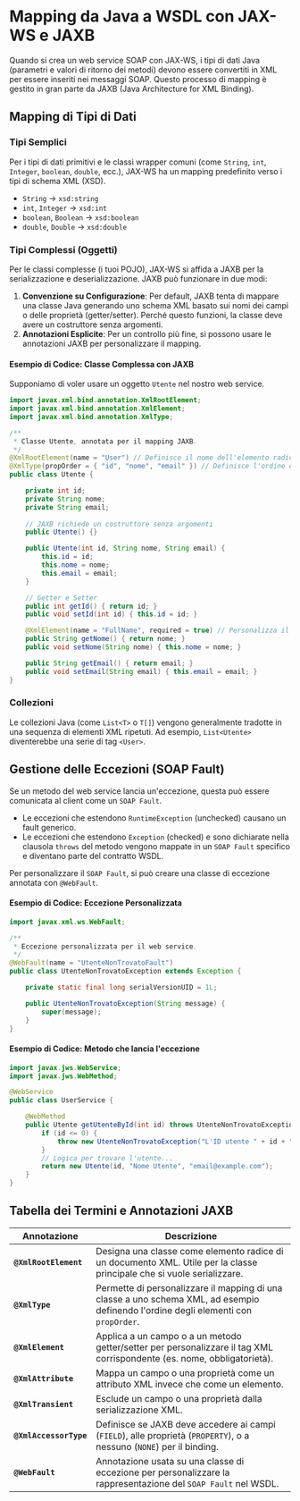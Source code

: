# Mapping da Java a WSDL con JAX-WS e JAXB

Quando si crea un web service SOAP con JAX-WS, i tipi di dati Java (parametri e valori di ritorno dei metodi) devono essere convertiti in XML per essere inseriti nei messaggi SOAP. Questo processo di mapping è gestito in gran parte da JAXB (Java Architecture for XML Binding).

## Mapping di Tipi di Dati

### Tipi Semplici

Per i tipi di dati primitivi e le classi wrapper comuni (come `String`, `int`, `Integer`, `boolean`, `double`, ecc.), JAX-WS ha un mapping predefinito verso i tipi di schema XML (XSD).

- `String` -> `xsd:string`
- `int`, `Integer` -> `xsd:int`
- `boolean`, `Boolean` -> `xsd:boolean`
- `double`, `Double` -> `xsd:double`

### Tipi Complessi (Oggetti)

Per le classi complesse (i tuoi POJO), JAX-WS si affida a JAXB per la serializzazione e deserializzazione. JAXB può funzionare in due modi:

1. **Convenzione su Configurazione**: Per default, JAXB tenta di mappare una classe Java generando uno schema XML basato sui nomi dei campi o delle proprietà (getter/setter). Perché questo funzioni, la classe deve avere un costruttore senza argomenti.
2. **Annotazioni Esplicite**: Per un controllo più fine, si possono usare le annotazioni JAXB per personalizzare il mapping.

#### Esempio di Codice: Classe Complessa con JAXB

Supponiamo di voler usare un oggetto `Utente` nel nostro web service.

```java
import javax.xml.bind.annotation.XmlRootElement;
import javax.xml.bind.annotation.XmlElement;
import javax.xml.bind.annotation.XmlType;

/**
 * Classe Utente, annotata per il mapping JAXB.
 */
@XmlRootElement(name = "User") // Definisce il nome dell'elemento radice XML
@XmlType(propOrder = { "id", "nome", "email" }) // Definisce l'ordine degli elementi XML
public class Utente {

    private int id;
    private String nome;
    private String email;
    
    // JAXB richiede un costruttore senza argomenti
    public Utente() {}

    public Utente(int id, String nome, String email) {
        this.id = id;
        this.nome = nome;
        this.email = email;
    }

    // Getter e Setter
    public int getId() { return id; }
    public void setId(int id) { this.id = id; }

    @XmlElement(name = "FullName", required = true) // Personalizza il nome del tag e lo rende obbligatorio
    public String getNome() { return nome; }
    public void setNome(String nome) { this.nome = nome; }

    public String getEmail() { return email; }
    public void setEmail(String email) { this.email = email; }
}
```

### Collezioni

Le collezioni Java (come `List<T>` o `T[]`) vengono generalmente tradotte in una sequenza di elementi XML ripetuti. Ad esempio, `List<Utente>` diventerebbe una serie di tag `<User>`.

## Gestione delle Eccezioni (SOAP Fault)

Se un metodo del web service lancia un'eccezione, questa può essere comunicata al client come un `SOAP Fault`.

- Le eccezioni che estendono `RuntimeException` (unchecked) causano un fault generico.
- Le eccezioni che estendono `Exception` (checked) e sono dichiarate nella clausola `throws` del metodo vengono mappate in un `SOAP Fault` specifico e diventano parte del contratto WSDL.

Per personalizzare il `SOAP Fault`, si può creare una classe di eccezione annotata con `@WebFault`.

#### Esempio di Codice: Eccezione Personalizzata

```java
import javax.xml.ws.WebFault;

/**
 * Eccezione personalizzata per il web service.
 */
@WebFault(name = "UtenteNonTrovatoFault")
public class UtenteNonTrovatoException extends Exception {

    private static final long serialVersionUID = 1L;

    public UtenteNonTrovatoException(String message) {
        super(message);
    }
}
```

#### Esempio di Codice: Metodo che lancia l'eccezione

```java
import javax.jws.WebService;
import javax.jws.WebMethod;

@WebService
public class UserService {

    @WebMethod
    public Utente getUtenteById(int id) throws UtenteNonTrovatoException {
        if (id <= 0) {
            throw new UtenteNonTrovatoException("L'ID utente " + id + " non è valido.");
        }
        // Logica per trovare l'utente...
        return new Utente(id, "Nome Utente", "email@example.com");
    }
}
```

## Tabella dei Termini e Annotazioni JAXB

| Annotazione | Descrizione |
|---|---|
| **`@XmlRootElement`** | Designa una classe come elemento radice di un documento XML. Utile per la classe principale che si vuole serializzare. |
| **`@XmlType`** | Permette di personalizzare il mapping di una classe a uno schema XML, ad esempio definendo l'ordine degli elementi con `propOrder`. |
| **`@XmlElement`** | Applica a un campo o a un metodo getter/setter per personalizzare il tag XML corrispondente (es. nome, obbligatorietà). |
| **`@XmlAttribute`** | Mappa un campo o una proprietà come un attributo XML invece che come un elemento. |
| **`@XmlTransient`** | Esclude un campo o una proprietà dalla serializzazione XML. |
| **`@XmlAccessorType`** | Definisce se JAXB deve accedere ai campi (`FIELD`), alle proprietà (`PROPERTY`), o a nessuno (`NONE`) per il binding. |
| **`@WebFault`** | Annotazione usata su una classe di eccezione per personalizzare la rappresentazione del `SOAP Fault` nel WSDL. |
